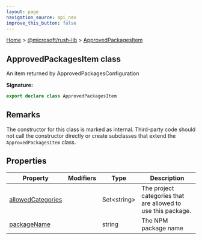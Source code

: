 ```yaml
---
layout: page
navigation_source: api_nav
improve_this_button: false
---
```



[Home](./index.md) &gt; [@microsoft/rush-lib](./rush-lib.md) &gt; [ApprovedPackagesItem](./rush-lib.approvedpackagesitem.md)

## ApprovedPackagesItem class

An item returned by ApprovedPackagesConfiguration

<b>Signature:</b>

```typescript
export declare class ApprovedPackagesItem
```

## Remarks

The constructor for this class is marked as internal. Third-party code should not call the constructor directly or create subclasses that extend the `ApprovedPackagesItem` class.

## Properties

|  Property | Modifiers | Type | Description |
|  --- | --- | --- | --- |
|  [allowedCategories](./rush-lib.approvedpackagesitem.allowedcategories.md) |  | Set&lt;string&gt; | The project categories that are allowed to use this package. |
|  [packageName](./rush-lib.approvedpackagesitem.packagename.md) |  | string | The NPM package name |
